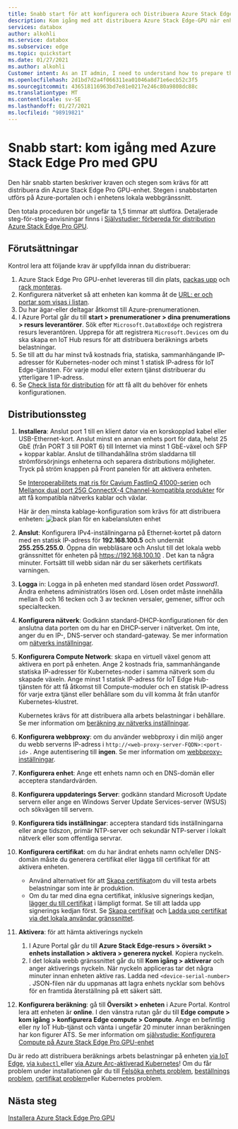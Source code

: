 ```yaml
---
title: Snabb start för att konfigurera och Distribuera Azure Stack Edge-GPU | Microsoft Docs
description: Kom igång med att distribuera Azure Stack Edge-GPU när enheten har tagits emot.
services: databox
author: alkohli
ms.service: databox
ms.subservice: edge
ms.topic: quickstart
ms.date: 01/27/2021
ms.author: alkohli
Customer intent: As an IT admin, I need to understand how to prepare the portal to quickly deploy Azure Stack Edge so I can use it to transfer data to Azure.
ms.openlocfilehash: 2d1bd7d2a4f066311ea01046a8d71e6ecb52c3f5
ms.sourcegitcommit: 436518116963bd7e81e0217e246c80a9808dc88c
ms.translationtype: MT
ms.contentlocale: sv-SE
ms.lasthandoff: 01/27/2021
ms.locfileid: "98919821"
---
```

# <a name="quickstart-get-started-with-azure-stack-edge-pro-with-gpu"></a>Snabb start: kom igång med Azure Stack Edge Pro med GPU 

Den här snabb starten beskriver kraven och stegen som krävs för att distribuera din Azure Stack Edge Pro GPU-enhet. Stegen i snabbstarten utförs på Azure-portalen och i enhetens lokala webbgränssnitt. 

Den totala proceduren bör ungefär ta 1,5 timmar att slutföra. Detaljerade steg-för-steg-anvisningar finns i [Självstudier: förbereda för distribution Azure Stack Edge Pro GPU](azure-stack-edge-gpu-deploy-prep.md#deployment-configuration-checklist). 


## <a name="prerequisites"></a>Förutsättningar

Kontrol lera att följande krav är uppfyllda innan du distribuerar:

1. Azure Stack Edge Pro GPU-enhet levereras till din plats, [packas upp](azure-stack-edge-gpu-deploy-install.md#unpack-the-device) och [rack monteras](azure-stack-edge-gpu-deploy-install.md#rack-the-device). 
1. Konfigurera nätverket så att enheten kan komma åt de [URL: er och portar som visas i listan](azure-stack-edge-gpu-system-requirements.md#networking-port-requirements). 
1. Du har ägar-eller deltagar åtkomst till Azure-prenumerationen.
1. I Azure Portal går du till **start > prenumerationer > dina prenumerations > resurs leverantörer**. Sök efter `Microsoft.DataBoxEdge` och registrera resurs leverantören. Upprepa för att registrera `Microsoft.Devices` om du ska skapa en IoT Hub resurs för att distribuera beräknings arbets belastningar.
1. Se till att du har minst två kostnads fria, statiska, sammanhängande IP-adresser för Kubernetes-noder och minst 1 statisk IP-adress för IoT Edge-tjänsten. För varje modul eller extern tjänst distribuerar du ytterligare 1 IP-adress.
1. Se [Check lista för distribution](azure-stack-edge-gpu-deploy-checklist.md) för att få allt du behöver för enhets konfigurationen. 


## <a name="deployment-steps"></a>Distributionssteg

1. **Installera**: Anslut port 1 till en klient dator via en korskopplad kabel eller USB-Ethernet-kort. Anslut minst en annan enhets port för data, helst 25 GbE (från PORT 3 till PORT 6) till Internet via minst 1 GbE-växel och SFP + koppar kablar. Anslut de tillhandahållna ström sladdarna till strömförsörjnings enheterna och separera distributions möjligheter. Tryck på ström knappen på Front panelen för att aktivera enheten.  

    Se [Interoperabilitets mat ris för Cavium FastlinQ 41000-serien](https://www.marvell.com/documents/xalflardzafh32cfvi0z/) och [Mellanox dual port 25G ConnectX-4 Channel-kompatibla produkter](https://docs.mellanox.com/display/ConnectX4LxFirmwarev14271016/Firmware+Compatible+Products) för att få kompatibla nätverks kablar och växlar.

    Här är den minsta kablage-konfiguration som krävs för att distribuera enheten:  ![ back plan för en kabelansluten enhet](./media/azure-stack-edge-gpu-quickstart/backplane-min-cabling-1.png)

2. **Anslut**: Konfigurera IPv4-inställningarna på Ethernet-kortet på datorn med en statisk IP-adress för **192.168.100.5** och undernät **255.255.255.0**. Öppna din webbläsare och Anslut till det lokala webb gränssnittet för enheten på https://192.168.100.10 . Det kan ta några minuter. Fortsätt till webb sidan när du ser säkerhets certifikats varningen.

3. **Logga** in: Logga in på enheten med standard lösen ordet *Password1*. Ändra enhetens administratörs lösen ord. Lösen ordet måste innehålla mellan 8 och 16 tecken och 3 av tecknen versaler, gemener, siffror och specialtecken.

4. **Konfigurera nätverk**: Godkänn standard-DHCP-konfigurationen för den anslutna data porten om du har en DHCP-server i nätverket. Om inte, anger du en IP-, DNS-server och standard-gateway. Se mer information om [nätverks inställningar](azure-stack-edge-gpu-deploy-configure-network-compute-web-proxy.md#configure-network).

5. **Konfigurera Compute Network**: skapa en virtuell växel genom att aktivera en port på enheten. Ange 2 kostnads fria, sammanhängande statiska IP-adresser för Kubernetes-noder i samma nätverk som du skapade växeln. Ange minst 1 statisk IP-adress för IoT Edge Hub-tjänsten för att få åtkomst till Compute-moduler och en statisk IP-adress för varje extra tjänst eller behållare som du vill komma åt från utanför Kubernetes-klustret. 

    Kubernetes krävs för att distribuera alla arbets belastningar i behållare. Se mer information om [beräkning av nätverks inställningar](azure-stack-edge-gpu-deploy-configure-network-compute-web-proxy.md#enable-compute-network).

6. **Konfigurera webbproxy**: om du använder webbproxy i din miljö anger du webb serverns IP-adress i `http://<web-proxy-server-FQDN>:<port-id>` . Ange autentisering till **ingen**. Se mer information om [webbproxy-inställningar](azure-stack-edge-gpu-deploy-configure-network-compute-web-proxy.md#configure-web-proxy).

7. **Konfigurera enhet**: Ange ett enhets namn och en DNS-domän eller acceptera standardvärden. 

8. **Konfigurera uppdaterings Server**: godkänn standard Microsoft Update servern eller ange en Windows Server Update Services-server (WSUS) och sökvägen till servern. 

9. **Konfigurera tids inställningar**: acceptera standard tids inställningarna eller ange tidszon, primär NTP-server och sekundär NTP-server i lokalt nätverk eller som offentliga servrar.

10. **Konfigurera certifikat**: om du har ändrat enhets namn och/eller DNS-domän måste du generera certifikat eller lägga till certifikat för att aktivera enheten. 

    - Använd alternativet för att [Skapa certifikat](azure-stack-edge-gpu-deploy-configure-certificates.md#generate-device-certificates)om du vill testa arbets belastningar som inte är produktion. 
    - Om du tar med dina egna certifikat, inklusive signerings kedjan, [lägger du till certifikat](azure-stack-edge-gpu-deploy-configure-certificates.md#bring-your-own-certificates) i lämpligt format. Se till att ladda upp signerings kedjan först. Se [Skapa certifikat](azure-stack-edge-j-series-create-certificates-tool.md) och [Ladda upp certifikat via det lokala användar gränssnittet](azure-stack-edge-gpu-deploy-configure-certificates.md#bring-your-own-certificates).

11. **Aktivera**: för att hämta aktiverings nyckeln 

    1. I Azure Portal går du till **Azure Stack Edge-resurs > översikt > enhets installation > aktivera > generera nyckel**. Kopiera nyckeln. 
    1. I det lokala webb gränssnittet går du till **Kom igång > aktiverar** och anger aktiverings nyckeln. När nyckeln appliceras tar det några minuter innan enheten aktive ras. Ladda ned `<device-serial-number>` . JSON-filen när du uppmanas att lagra enhets nycklar som behövs för en framtida återställning på ett säkert sätt. 

12. **Konfigurera beräkning**: gå till **Översikt > enheten** i Azure Portal. Kontrol lera att enheten är **online**. I den vänstra rutan går du till **Edge compute > kom igång > konfigurera Edge compute > Compute**. Ange en befintlig eller ny IoT Hub-tjänst och vänta i ungefär 20 minuter innan beräkningen har kon figurer ATS. Se mer information om [självstudie: Konfigurera Compute på Azure Stack Edge Pro GPU-enhet](azure-stack-edge-gpu-deploy-configure-compute.md)

Du är redo att distribuera beräknings arbets belastningar på enheten [via IoT Edge](azure-stack-edge-gpu-deploy-sample-module-marketplace.md), [via `kubectl` ](azure-stack-edge-gpu-create-kubernetes-cluster.md) eller [via Azure Arc-aktiverad Kubernetes](azure-stack-edge-gpu-deploy-arc-kubernetes-cluster.md)! Om du får problem under installationen går du till [Felsöka enhets problem](), [beställnings problem](azure-stack-edge-gpu-troubleshoot.md), [certifikat problem](azure-stack-edge-j-series-certificate-troubleshooting.md)eller Kubernetes problem. 

## <a name="next-steps"></a>Nästa steg

[Installera Azure Stack Edge Pro GPU](./azure-stack-edge-gpu-deploy-install.md)



